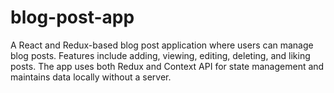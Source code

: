 # blog-post-app
A React and Redux-based blog post application where users can manage blog posts. Features include adding, viewing, editing, deleting, and liking posts. The app uses both Redux and Context API for state management and maintains data locally without a server.
